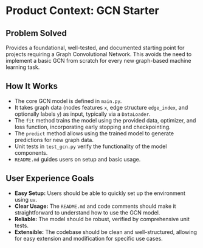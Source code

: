 # Product Context: GCN Starter

## Problem Solved

Provides a foundational, well-tested, and documented starting point for projects requiring a Graph Convolutional Network. This avoids the need to implement a basic GCN from scratch for every new graph-based machine learning task.

## How It Works

-   The core GCN model is defined in `main.py`.
-   It takes graph data (nodes features `x`, edge structure `edge_index`, and optionally labels `y`) as input, typically via a `DataLoader`.
-   The `fit` method trains the model using the provided data, optimizer, and loss function, incorporating early stopping and checkpointing.
-   The `predict` method allows using the trained model to generate predictions for new graph data.
-   Unit tests in `test_gcn.py` verify the functionality of the model components.
-   `README.md` guides users on setup and basic usage.

## User Experience Goals

-   **Easy Setup:** Users should be able to quickly set up the environment using `uv`.
-   **Clear Usage:** The `README.md` and code comments should make it straightforward to understand how to use the GCN model.
-   **Reliable:** The model should be robust, verified by comprehensive unit tests.
-   **Extensible:** The codebase should be clean and well-structured, allowing for easy extension and modification for specific use cases.
